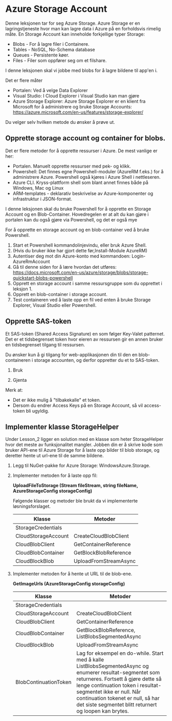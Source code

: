 # Azure Storage Account

Denne leksjonen tar for seg Azure Storage. Azure Storage er en lagringstjeneste hvor man kan lagre data i Azure på en forholdsvis rimelig måte. En Storage Account kan inneholde forkjellige typer Storage:

* Blobs - For å lagre filer i Containere. 
* Tables - NoSQL, No-Schema database
* Queues - Persistente køer.
* Files - Filer som oppfører seg om et filshare.

I denne leksjonen skal vi jobbe med blobs for å lagre bildene til app'en i.

Det er flere måter 
* Portalen: Ved å velge Data Explorer 
* Visual Studio: I Cloud Explorer i Visual Studio kan man gjøre
* Azure Storage Explorer: Azure Storage Explorer er en klient fra Microsoft for å administrere og bruke Storage Accounts: https://azure.microsoft.com/en-us/features/storage-explorer/

Du velger selv hvilken metode du ønsker å prøve ut.

## Opprette storage account og container for blobs.

Det er flere metoder for å opprette ressurser i Azure. De mest vanlige er her:

* Portalen. Manuelt opprette ressurser med pek- og klikk. 
* Powershell: Det finnes egne Powershell-moduler (AzureRM f.eks.) for å administrere Azure. Powershell også kjøres i Azure Shell i nettleseren.
* Azure CLI. Kryss-plattform shell som blant annet finnes både på Windows, Mac og Linux
* ARM-templates - deklarativ beskrivelse av Azure-komponenter og infrastruktur i JSON-format. 

I denne leksjonen skal du bruke Powershell for å opprette en Storage Account og en Blob-Container.
Hovedregelen er at alt du kan gjøre i portalen kan du også gjøre via Powershell, og det er også mye 

For å opprette en storage account og en blob-container ved å bruke Powershell. 

1. Start et Powershell kommandolinjevindu, eller bruk Azure Shell.
2. (Hvis du bruker ikke har gjort dette før,Install-Module AzureRM)
3. Autentiser deg mot din Azure-konto med kommandoen: Login-AzureRmAccount
4. Gå til denne siden for å lære hvordan det utføres: https://docs.microsoft.com/en-us/azure/storage/blobs/storage-quickstart-blobs-powershell 
5. Opprett en storage account i samme ressursgruppe som du opprettet i leksjon 1.
6. Opprett en blob-container i storage account.
7. Test containeren ved å laste opp en fil ved enten å bruke Storage Explorer, Visual Studio eller Powershell.

## Opprette SAS-token

Et SAS-token (Shared Access Signature) en som følger Key-Valet patternet. Det er et tidsbegrenset token hvor eieren av ressursen gir en annen bruker en tidsbegrenset tilgang til ressursen.



Du ønsker kun å gi tilgang for web-applikasjonen din til den en blob-containeren i storage accounten, og derfor oppretter du et to SAS-token.

1. Bruk 


5. Gjenta 

Merk at:
* Det er ikke mulig å "tilbakekalle" et token.
* Dersom du endrer Access Keys på en Storage Account, så vil access-token bli ugyldig.


## Implementer klasse StorageHelper

Under Lesson_2 ligger en solution med en klasse som heter StorageHelper hvor det meste av funksjonalitet mangler. Jobben din er å skrive kode som bruker API-ene til Azure Storage for å laste opp bilder til blob storage, og deretter hente ut url-ene til de samme bildene.

1. Legg til NuGet-pakke for Azure Storage: WindowsAzure.Storage.

2. Implementer metoden for å laste opp fil:

   __UploadFileToStorage (Stream fileStream, string fileName, AzureStorageConfig storageConfig)__
   
   Følgende klasser og metoder ble brukt da vi implementerte løsningsforslaget.

   | Klasse              | Metoder               |
   |---------------------|-----------------------|
   | StorageCredentials  |                       |
   | CloudStorageAccount | CreateCloudBlobClient |
   | CloudBlobClient     | GetContainerReference |
   | CloudBlobContainer  | GetBlockBlobReference |
   | CloudBlockBlob      | UploadFromStreamAsync |
    
3. Implementer metoden for å hente ut URL til de blob-ene.
   
   __GetImageUrls (AzureStorageConfig storageConfig)__
   
   | Klasse              | Metoder               |
   |---------------------|-----------------------|
   | StorageCredentials  |                       |
   | CloudStorageAccount | CreateCloudBlobClient |
   | CloudBlobClient     | GetContainerReference |
   | CloudBlobContainer  | GetBlockBlobReference, ListBlobsSegmentedAsync |
   | CloudBlockBlob      | UploadFromStreamAsync |
   | BlobContinuationToken | Lag for eksempel en do-while. Start med å kalle ListBlobsSegmentedAsync og enumerer resultat-segmentet som returneres. Fortsett å gjøre dette så lenge continuation token i resultat-segmentet ikke er null. Når continuation tokenet er null, så har det siste segmentet blitt returnert og loopen kan brytes. |
